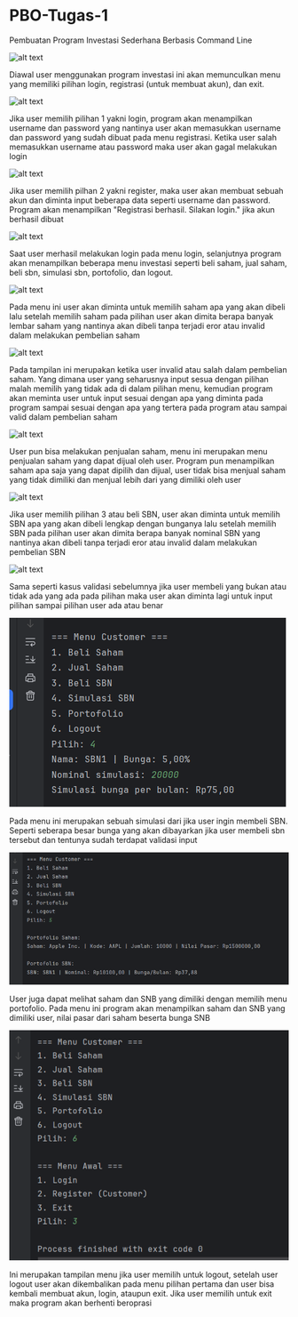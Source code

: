 # PBO-Tugas-1
Pembuatan Program Investasi Sederhana Berbasis Command Line

![alt text](MenuPertama.png)

 Diawal user menggunakan program investasi ini akan memunculkan menu yang memiliki pilihan
 login, registrasi (untuk membuat akun), dan exit.

![alt text](gagalLogin.png)

 Jika user memilih pilihan 1 yakni login, program akan menampilkan username dan password yang
 nantinya user akan memasukkan username dan password yang sudah dibuat pada menu registrasi.
 Ketika user salah memasukkan username atau password maka user akan gagal melakukan login

![alt text](MenuRegist.png)

 Jika user memilih pilhan 2 yakni register, maka user akan membuat sebuah akun dan diminta 
 input beberapa data seperti username dan password. Program akan menampilkan 
 "Registrasi berhasil. Silakan login." jika akun berhasil dibuat

![alt text](menuPilihan.png)

Saat user merhasil melakukan login pada menu login, selanjutnya program akan menampilkan 
beberapa menu investasi seperti beli saham, jual saham, beli sbn, simulasi sbn, portofolio,
dan logout.

![alt text](PembelianSaham.png)

Pada menu ini user akan diminta untuk memilih saham apa yang akan dibeli lalu setelah memilih 
saham pada pilihan user akan dimita berapa banyak lembar saham yang nantinya akan dibeli
tanpa terjadi eror atau invalid dalam melakukan pembelian saham

![alt text](invalidBeliSaham.png)

Pada tampilan ini merupakan ketika user invalid atau salah dalam pembelian saham. Yang dimana
user yang seharusnya input sesua dengan pilihan malah memilih yang tidak ada di dalam pilihan
menu, kemudian program akan meminta user untuk input sesuai dengan apa yang diminta pada program
sampai sesuai dengan apa yang tertera pada program atau sampai valid dalam pembelian saham

![alt text](JualSaham-2.png)

User pun bisa melakukan penjualan saham, menu ini merupakan menu penjualan saham yang dapat dijual oleh
user. Program pun menampilkan saham apa saja yang dapat dipilih dan dijual, user tidak bisa menjual saham
yang tidak dimiliki dan menjual lebih dari yang dimiliki oleh user

![alt text](BeliSBN.png)

Jika user memilih pilihan 3 atau beli SBN, user akan diminta untuk memilih SBN apa yang akan 
dibeli lengkap dengan bunganya lalu setelah memilih SBN pada pilihan user akan dimita berapa 
banyak nominal SBN yang nantinya akan dibeli tanpa terjadi eror atau invalid dalam melakukan pembelian SBN

![alt text](InvalidSBN.png)

Sama seperti kasus validasi sebelumnya jika user membeli yang bukan atau tidak ada yang ada pada pilihan
maka user akan diminta lagi untuk input pilihan sampai pilihan user ada atau benar

![SimulasiSBN.png](image/SimulasiSBN.png)

Pada menu ini merupakan sebuah simulasi dari jika user ingin membeli SBN. Seperti seberapa besar bunga
yang akan dibayarkan jika user membeli sbn tersebut dan tentunya sudah terdapat validasi input

![Portofolio.png](image/Portofolio.png)

User juga dapat melihat saham dan SNB yang dimiliki dengan memilih menu portofolio. Pada menu ini
program akan menampilkan saham dan SNB yang dimiliki user, nilai pasar dari saham beserta bunga SNB

![Logout.png](image/Logout.png)

Ini merupakan tampilan menu jika user memilih untuk logout, setelah user logout user akan dikembalikan
pada menu pilihan pertama dan user bisa kembali membuat akun, login, ataupun exit.
Jika user memilih untuk exit maka program akan berhenti beroprasi
